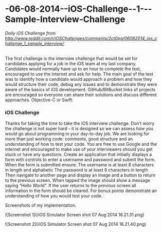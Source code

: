 -06-08-2014--iOS-Challenge--1---Sample-Interview-Challenge
==========================================================

###### Daily iOS Challenge from http://www.reddit.com/r/iOSChallenges/comments/2ct0pg/06082014_ios_challenge_1_sample_interview/

The first challenge is the interview challenge that would be set for candidates applying for a job in the iOS team at my last company. Candidates would normally have up to an hour to complete the test, encouraged to use the Internet and ask for help. The main goal of the test was to identify how a candidate would approach a problem and how they would structure their code, debug any issues and to demonstrate they were aware of the basics of iOS development.
GitHub/BitBucket links of projects are encouraged so everyone can share their solutions and discuss different approaches. Objective-C or Swift.

### iOS Challenge

Thanks for taking the time to take the iOS interview challenge. Don’t worry the challenge is not super hard - it is designed so we can assess how you would go about programming in your day-to-day job. We are looking for more than just working code: comments, good structure and an understanding of how to test your code.
You are free to use Google and the internet and encouraged to make use of your interviewers should you get stuck or have any questions.
Create an application that initially displays a form with controls to enter a username and password and submit the form. When the form is submitted ensure:
The username is at least 8 characters in length and alphabetic
The password is at least 8 characters in length
Then navigate to another page and display an image and a button to return to the previous screen. When tapped the image should show a message saying “Hello World”. If the user returns to the previous screen all information in the form should be cleared.
For bonus points demonstrate an understanding of how you would test your code.

Screenshots of my implementation.

![Screenshot 1](/iOS Simulator Screen shot 07 Aug 2014 16.21.31.png)

![Screenshot 2](/iOS Simulator Screen shot 07 Aug 2014 16.21.40.png)
